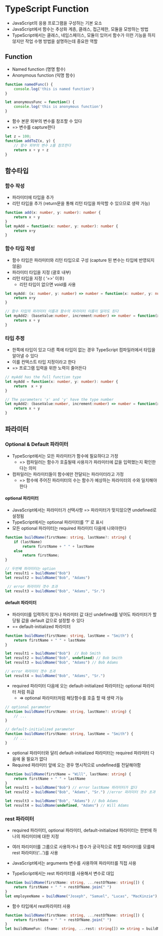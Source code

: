# TypeScript Function
* JavaScript의 응용 프로그램을 구성하는 기본 요소
* JavaScript에서 함수는 추상화 계층, 클래스, 접근제한, 모듈을 모방하는 방법
* TypeScript에서는 클래스, 네임스페이스, 모듈이 있어서 함수가 이런 기능을 하지 않지만 작업 수행 방법을 설명하는데 중요한 역할


## Function
* Named function (명명 함수)
* Anonymous function (익명 함수)
``` typescript
function namedFunc() {
	console.log('this is named function')
}

let anonymousFunc = function() {
	console.log('this is anonymous function')
}
```

* 함수 본문 외부의 변수를 참조할 수 있다
* => 변수를 capture한다
``` typescript
let z = 100;
function addToZ(x, y) {
	// 함수 외부의 변수 z를 참조한다
	return x + y + z
}
```



## 함수타입
### 함수 작성
* 파라미터에 타입을 추가
* 리턴 타입을 추가 (return문을 통해 리턴 타입을 파악할 수 있으므로 생략 가능)
``` typescript
function add(x: number, y: number): number {
	return x + y
}
let myAdd = function(x: number, y: number): number {
	return x+y
}
```


### 함수 타입 작성
* 함수 타입은 파라미터와 리턴 타입으로 구성 (capture 된 변수는 타입에 반영되지 않음)
* 파라미터 타입을 지정 (괄호 내부)
* 리턴 타입을 지정 ( ‘=>’ 이후)
	* 리턴 타입이 없으면 void를 사용

``` typescript
let myAdd: (x: number, y: number) => number = function(x: number, y: number): number {
	return x+y
}

// 함수 타입의 파라미터 이름과 함수의 파라미터 이름이 달라도 된다
let myAdd2: (baseValue:number, increment:number) => number = function(x: number, y: number): number {
	return x + y
}
```


### 타입 추정
* 한쪽에 타입이 있고 다른 쪽에 타입이 없는 경우 TypeScript 컴파일러에서 타입을 알아낼 수 있다
* 이를 컨텍스트 타입 지정이라고 한다
* => 프로그램 입력을 위한 노력이 줄어든다
``` typescript
// myAdd has the full function type
let myAdd = function(x: number, y: number): number {
	return  x + y
}

// The parameters 'x' and 'y' have the type number
let myAdd2: (baseValue:number, increment:number) => number = function(x, y) {
	return x + y
}
```


## 파라미터
### Optional & Default 파라미터
* TypeScript에서는 모든 파라미터가 함수에 필요하다고 가정
	* => 컴파일러는 함수가 호출될때 사용자가 파라미터에 값을 입력했는지 확인한다는 의미
* 컴파일러는 파라미터들이 함수에만 전달되는 파라미터라고 가정
	* => 함수에 주어진 파라미터의 수는 함수가 예상하는 파라미터의 수와 일치해야한다

#### optional 파라미터
* JavaScript에서는 파라미터가 선택사항 => 파라미터가 맞지않으면 undefined로 설정됨
* TypeScript에서는 optional 파라미터를 ‘?’ 로 표시
* 모든 optional 파라미터는 required 파라미터 다음에 나와야한다
``` typescript
function buildName(firstName: string, lastName?: string) {
	if (lastName)
		return firstName + " " + lastName
	else
		return firstName;
}

// 두번째 파라미터는 option
let result1 = buildName("Bob")
let result2 = buildName("Bob", "Adams")

 // error 파라미터 갯수 초과
let result3 = buildName("Bob", "Adams", "Sr.")
```

#### default 파라미터
* 파라미터를 입력하지 않거나 파라미터 값 대신 undefined를 넣어도 파라미터가 할당될 값을 default 값으로 설정할 수 있다
* == default-initialized 파라미터
``` typescript
function buildName(firstName: string, lastName = "Smith") {
	return firstName + " " + lastName
}

let result1 = buildName("Bob")	// Bob Smith
let result2 = buildName("Bob", undefined) // Bob Smith
let result3 = buildName("Bob", "Adams") // Bob Adams

// error 파라미터 갯수 초과
let result4 = buildName("Bob", "Adams", "Sr.")
```

* required 파라미터 다음에 오는 default-initialized 파라미터는 optional 파라미터 처럼 취급
	* => optional 파라미터처럼 해당함수를 호출 할 때 생략 가능
```typescript
// optional parameter
function buildName(firstName: string, lastName?: string) {
	// ...
}

// default-initialized parameter
function buildName(firstName: string, lastName = "Smith") {
	// ...
}
```

* optional 파라미터와 달리 default-initialized 파라미터는 required 파라미터 다음에 올 필요가 없다
* Required 파라미터 앞에 오는 경우 명시적으로 undefined를 전달해야함
``` typescript
function buildName(firstName = "Will", lastName: string) {
	return firstName + " " + lastName
}
let result1 = buildName("Bob") // error lastName 파라미터가 없다
let result2 = buildName("Bob", "Adams", "Sr.") //error 파라미터 갯수 초과

let result3 = buildName("Bob", "Adams") // Bob Adams
let result4 = buildName(undefined, "Adams") // Will Adams
```


### rest 파라미터
* required 파라미터, optional 파라미터, default-initialized 파라미터는 한번에 하나의 파리미터에 대한 지정
* 여러 파리미터를 그룹으로 사용하거나 함수가 궁극적으로 취할 파라미터를 모를때 rest 파라미터(‘…’)를 사용

* JavaScript에서는 arguments 변수를 사용하여 파라미터를 직접 사용
* TypeScript에서는 rest 파라미터를 사용해서 변수로 대입
``` typescript
function buildName(firstName: string, ...restOfName: string[]) {
	return firstName + " " + restOfName.join(" ")
}
let employeeName = buildName("Joseph", "Samuel", "Lucas", "MacKinzie");
```

* 함수 타입에서 rest파라미터 사용
``` typescript
function buildName(firstName: string, ...restOfName: string[]) {
	return firstName + " " + restOfName.join(" ")
}
let buildNameFun: (fname: string, ...rest: string[]) => string = buildName;

```











